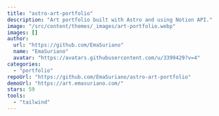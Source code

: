 ```yaml
---
title: "astro-art-portfolio"
description: "Art portfolio built with Astro and using Notion API."
image: "/src/content/themes/_images/art-portfolio.webp"
images: []
author:
  url: "https://github.com/EmaSuriano"
  name: "EmaSuriano"
  avatar: "https://avatars.githubusercontent.com/u/3399429?v=4"
categories:
  - "portfolio"
repoUrl: "https://github.com/EmaSuriano/astro-art-portfolio"
demoUrl: "https://art.emasuriano.com/"
stars: 59
tools:
  - "tailwind"
---
```

